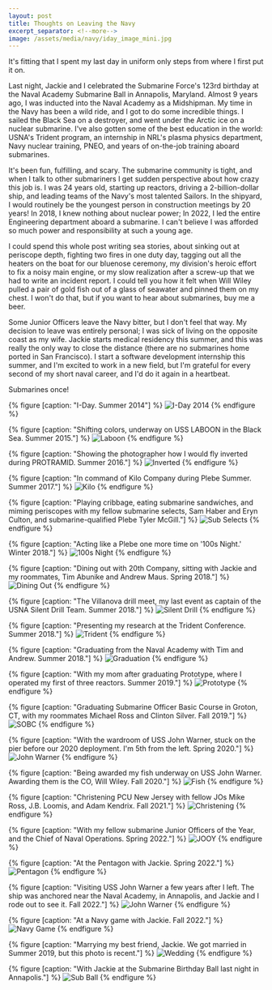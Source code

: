 ```yaml
---
layout: post
title: Thoughts on Leaving the Navy
excerpt_separator: <!--more-->
image: /assets/media/navy/iday_image_mini.jpg
---
```


It's fitting that I spent my last day in uniform only steps from where I first put it on.

<!--more-->

Last night, Jackie and I celebrated the Submarine Force's 123rd birthday at the Naval Academy Submarine Ball in Annapolis, Maryland. Almost 9 years ago, I was inducted into the Naval Academy as a Midshipman. My time in the Navy has been a wild ride, and I got to do some incredible things. I sailed the Black Sea on a destroyer, and went under the Arctic ice on a nuclear submarine. I've also gotten some of the best education in the world: USNA's Trident program, an internship in NRL's plasma physics department, Navy nuclear training, PNEO, and years of on-the-job training aboard submarines.

It's been fun, fulfilling, and scary. The submarine community is tight, and when I talk to other submariners I get sudden perspective about how crazy this job is. I was 24 years old, starting up reactors, driving a 2-billion-dollar ship, and leading teams of the Navy's most talented Sailors. In the shipyard, I would routinely be the youngest person in construction meetings by 20 years! In 2018, I knew nothing about nuclear power; In 2022, I led the entire Engineering department aboard a submarine. I can't believe I was afforded so much power and responsibility at such a young age.

I could spend this whole post writing sea stories, about sinking out at periscope depth, fighting two fires in one duty day, tagging out all the heaters on the boat for our bluenose ceremony, my division's heroic effort to fix a noisy main engine, or my slow realization after a screw-up that we had to write an incident report. I could tell you how it felt when Will Wiley pulled a pair of gold fish out of a glass of seawater and pinned them on my chest. I won't do that, but if you want to hear about submarines, buy me a beer.

Some Junior Officers leave the Navy bitter, but I don't feel that way. My decision to leave was entirely personal; I was sick of living on the opposite coast as my wife. Jackie starts medical residency this summer, and this was really the only way to close the distance (there are no submarines home ported in San Francisco). I start a software development internship this summer, and I'm excited to work in a new field, but I'm grateful for every second of my short naval career, and I'd do it again in a heartbeat.

Submarines once!

<div class = "center-image">

{% figure [caption: "I-Day. Summer 2014"] %}
![I-Day 2014](/assets/media/navy/iday_image.jpg)
{% endfigure %}

{% figure [caption: "Shifting colors, underway on USS LABOON in the Black Sea. Summer 2015."] %}
![Laboon](/assets/media/navy/flag.jpg)
{% endfigure %}

{% figure [caption: "Showing the photographer how I would fly inverted during PROTRAMID. Summer 2016."] %}
![Inverted](/assets/media/navy/inverted.jpg)
{% endfigure %}

{% figure [caption: "In command of Kilo Company during Plebe Summer. Summer 2017."] %}
![Kilo](/assets/media/navy/aaah.jpg)
{% endfigure %}

{% figure [caption: "Playing cribbage, eating submarine sandwiches, and miming periscopes with my fellow submarine selects, Sam Haber and Eryn Culton, and submarine-qualified Plebe Tyler McGill."] %}
![Sub Selects](/assets/media/navy/sub_selects.jpg)
{% endfigure %}

{% figure [caption: "Acting like a Plebe one more time on '100s Night.' Winter 2018."] %}
![100s Night](/assets/media/navy/100_night.jpg)
{% endfigure %}

{% figure [caption: "Dining out with 20th Company, sitting with Jackie and my roommates, Tim Abunike and Andrew Maus. Spring 2018."] %}
![Dining Out](/assets/media/navy/dining_out.jpg)
{% endfigure %}

{% figure [caption: "The Villanova drill meet, my last event as captain of the USNA Silent Drill Team. Summer 2018."] %}
![Silent Drill](/assets/media/navy/silent_drill.jpg)
{% endfigure %}

{% figure [caption: "Presenting my research at the Trident Conference. Summer 2018."] %}
![Trident](/assets/media/navy/trident.jpg)
{% endfigure %}

{% figure [caption: "Graduating from the Naval Academy with Tim and Andrew. Summer 2018."] %}
![Graduation](/assets/media/navy/grad.jpg)
{% endfigure %}

{% figure [caption: "With my mom after graduating Prototype, where I operated my first of three reactors. Summer 2019."] %}
![Prototype](/assets/media/navy/prototype.jpg)
{% endfigure %}

{% figure [caption: "Graduating Submarine Officer Basic Course in Groton, CT, with my roommates Michael Ross and Clinton Silver. Fall 2019."] %}
![SOBC](/assets/media/navy/sobc.jpg)
{% endfigure %}

{% figure [caption: "With the wardroom of USS John Warner, stuck on the pier before our 2020 deployment. I'm 5th from the left. Spring 2020."] %}
![John Warner](/assets/media/navy/jwr_wardroom.jpg)
{% endfigure %}

{% figure [caption: "Being awarded my fish underway on USS John Warner. Awarding them is the CO, Will Wiley. Fall 2020."] %}
![Fish](/assets/media/navy/fish.jpg)
{% endfigure %}

{% figure [caption: "Christening PCU New Jersey with fellow JOs Mike Ross, J.B. Loomis, and Adam Kendrix. Fall 2021."] %}
![Christening](/assets/media/navy/christening.jpg)
{% endfigure %}

{% figure [caption: "With my fellow submarine Junior Officers of the Year, and the Chief of Naval Operations. Spring 2022."] %}
![JOOY](/assets/media/navy/cno.jpg)
{% endfigure %}

{% figure [caption: "At the Pentagon with Jackie. Spring 2022."] %}
![Pentagon](/assets/media/navy/pentagon.jpg)
{% endfigure %}

{% figure [caption: "Visiting USS John Warner a few years after I left. The ship was anchored near the Naval Academy, in Annapolis, and Jackie and I rode out to see it. Fall 2022."] %}
![John Warner](/assets/media/navy/jwr_visit.jpg)
{% endfigure %}

{% figure [caption: "At a Navy game with Jackie. Fall 2022."] %}
![Navy Game](/assets/media/navy/navy_game.jpg)
{% endfigure %}

{% figure [caption: "Marrying my best friend, Jackie. We got married in Summer 2019, but this photo is recent."] %}
![Wedding](/assets/media/navy/wedding.jpg)
{% endfigure %}

{% figure [caption: "With Jackie at the Submarine Birthday Ball last night in Annapolis."] %}
![Sub Ball](/assets/media/navy/sub_ball_23.jpg)
{% endfigure %}

</div>
